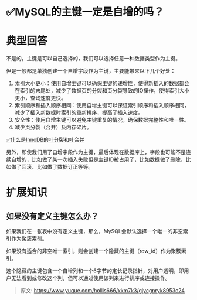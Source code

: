 # ✅MySQL的主键一定是自增的吗？

# 典型回答


不是的，主键是可以自己选择的，我们可以选择任意一种数据类型作为主键。



但是一般都是单独创建一个自增字段作为主键，主要能带来以下几个好处：



1. 索引大小更小：使用自增主键可以确保主键的递增性，使得新插入的数据都会在索引的末尾处，减少了数据页的分裂和页分裂导致的IO操作，使得索引大小更小，查询速度更快。
2. 索引顺序和插入顺序相同：使用自增主键可以保证索引顺序和插入顺序相同，减少了插入新数据时索引的重新排序，提高了插入速度。
3. 安全性：使用自增主键可以避免主键重复的情况，确保数据完整性和唯一性。
4. 减少页分裂（合并）及内存碎片。



[✅什么是InnoDB的叶分裂和叶合并](https://www.yuque.com/hollis666/xkm7k3/lq17kh7gaf8ayipw)



另外，即使我们用了自增字段作为主键，最后体现在数据库上，字段也可能不是连续自增的，比如做了某一次插入失败但是主键ID被占用了，比如数据做了删除，比如做了回滚、比如做了数据订正等等。

# 扩展知识


## 如果没有定义主键怎么办？


如果我们在一张表中没有定义主键，那么，MySQL会默认选择一个唯一的非空索引作为聚簇索引。



如果没有适合的非空唯一索引，则会创建一个隐藏的主键（row_id）作为聚簇索引。



这个隐藏的主键包含一个自增列和一个6字节的定长记录指针，对用户透明，即用户无法看到或修改这个列，但可以通过使用该列来进行排序或连接操作。



> 原文: <https://www.yuque.com/hollis666/xkm7k3/glycgnryk8953c24>